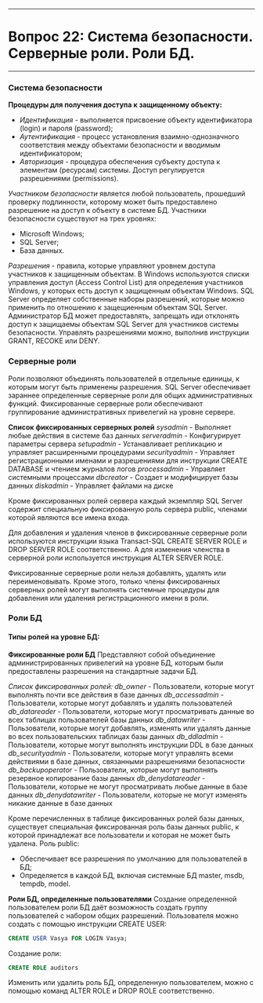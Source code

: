 ___
# Вопрос 22: Система безопасности. Серверные роли. Роли БД.
___

### Система безопасности

**Процедуры для получения доступа к защищенному объекту:**
* *Идентификация* - выполняется присвоение объекту идентификатора (login) и пароля (password);
* *Аутентификация* - процесс установления взаимно-однозначного соответствия между объектами безопасности и вводимым идентификатором;
* *Авторизация* - процедура обеспечения субъекту доступа к элементам (ресурсам) системы. Доступ регулируется разрешениями (permissions).

*Участником безопасности* является любой пользователь, прошедший проверку подлинности, которому может быть предоставлено разрешение на доступ к объекту в системе БД.
Участники безопасности существуют на трех уровнях:
* Microsoft Windows;
* SQL Server;
* База данных.

*Разрешения* - правила, которые управляют уровнем доступа участников к защищенным объектам. В Windows используются списки управления доступ (Access Control List) для определения участников Windows, у которых есть доступ к защищенным объектам Windows. SQL Server определяет собственные наборы разрешений, которые можно применить по отношению к защещиенным объектам SQL Server. Администратор БД может предоставлять, запрещать иди отклонять доступ к защищаемы объектам SQL Server для участников системы безопасности.
Управлять разрешениями можно, выполнив инструкции GRANT, RECOKE или DENY.

### Серверные роли

Роли позволяют объединять пользователей в отдельные единицы, к которым могут быть применены разрешения. SQL Server обеспечивает зараннее определенные серверные роли для общих административных функций. Фиксированные серверные роли обеспечивают группирование административных привелегий на уровне сервере.

**Список фиксированных серверных ролей**
*sysadmin* - Выполняет любые действия в системе баз данных
*serveradmin* - Конфигурирует параметры сервера
*setupadmin* - Устанавливает репликацию и управляет расширенными процедурами
*securityadmin* - Управляет регистрационными именами и разрешениями для инструкции CREATE DATABASE и чтением журналов логов
*processadmin* - Управляет системными процессами
*dbcreator* - Создает и модифицирует базы данных
*diskadmin* - Управляет файлами на диске

Кроме фиксированных ролей сервера каждый экземпляр SQL Server содержит специальную фиксированную роль сервера public, членами которой являются все имена входа.

Для добавления и удаления членов в фиксированные серверные роли используются инструкции языка Transact-SQL CREATE SERVER ROLE и DROP SERVER ROLE соответственно. А для изменения членства в серверной роли используется инструкция ALTER SERVER ROLE.

Фиксированные серверные роли нельзя добавлять, удалять или переименовывать. Кроме этого, только члены фиксированных серверных ролей могут выполнять системные процедуры для добавления или удаления регистрационного имени в роли.

### Роли БД

#### Типы ролей на уровне БД:

**Фиксированные роли БД**
Представляют собой объединение администрированных привелегий на уровне БД, которым были предоставлены разрешения на стандартные задачи БД.

*Список фиксированных ролей:*
*db_owner* - Пользователи, которые могут выполнять почти все действия в базе данных
*db_accessadmin* - Пользователи, которые могут добавлять и удалять пользователей
*db_datareader* - Пользователи, которые могут просматривать данные во всех таблицах пользователей базы данных
*db_datawriter* - Пользователи, которые могут добавлять, изменять или удалять данные во всех пользовательских таблицах базы данных
*db_ddladmin* - Пользователи, которые могут выполнять инструкции DDL в базе данных
*db_securityadmin* - Пользователи, которые могут управлять всеми действиями в базе данных, связанными разрешениями безопасности
*db_backupoperator* - Пользователи, которые могут выполнять резервное копирование базы данных
*db_denydatareader* - Пользователи, которые не могут просматривать любые данные в базе данных
*db_denydatawriter* - Пользователи, которые не могут изменять никакие данные в базе данных

Кроме перечисленных в таблице фиксированных ролей базы данных, существует специальная фиксированная роль базы данных public, к которой принадлежат все пользователи и которая не может быть удалена.
Роль public:
* Обеспечивает все разрешения по умолчанию для пользователей в БД;
* Определяется в каждой БД, включая системные БД master, msdb, tempdb, model.

**Роли БД, определенные пользователями**
Создание определенной пользователем роли БД даёт возможность создать группу пользователей с набором общих разрешений.
Пользователя можно создать с помощью инструкции CREATE USER:
```sql
CREATE USER Vasya FOR LOGIN Vasya;
```
Создание роли:
```sql
CREATE ROLE auditors
```
Изменить или удалить роль БД, определенную пользователем, можно с помощью команд ALTER ROLE и DROP ROLE соответственно.